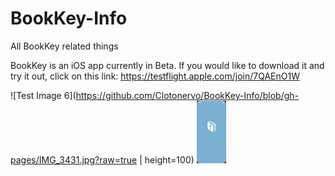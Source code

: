 # BookKey-Info
All BookKey related things

BookKey is an iOS app currently in Beta. If you would like to download it and try it out, click on this link: 
https://testflight.apple.com/join/7QAEnO1W

![Test Image 6](https://github.com/Clotonervo/BookKey-Info/blob/gh-pages/IMG_3431.jpg?raw=true | height=100)
<img src="https://github.com/Clotonervo/BookKey-Info/blob/gh-pages/IMG_3431.jpg?raw=true" alt="alt text" height=100>
